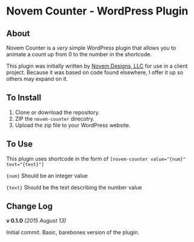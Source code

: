 Novem Counter - WordPress Plugin
================================

About
-----
Novem Counter is a *very* simple WordPress plugin that allows you to animate a count up from 0 to the number in the shortcode.

This plugin was initially written by [Novem Designs, LLC](http://www.novemwebdesign.com) for use in a client project. Because it was based on code found elsewhere, I offer it up so others may expand on it.

To Install
-----------
1. Clone or download the repository.
2. ZIP the `novem-counter` direcotry.
3. Upload the zip file to your WordPress website.

To Use
------
This plugin uses shortcode in the form of `[novem-counter value="{num}" text="{text}"]`

`{num}` Should be an integer value

`{text}` Should be the text describing the number value


Change Log
----------
**v 0.1.0** *(2015 August 13)*

Initial commit. Basic, barebones version of the plugin. 